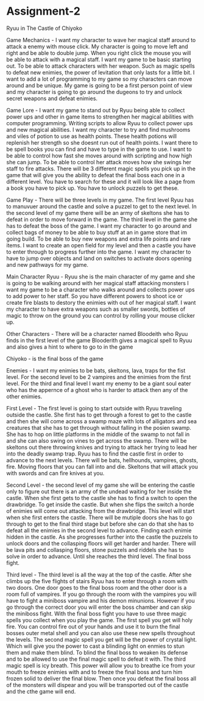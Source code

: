 # Assignment-2

Ryuu in The Castle of Chiyoko 

Game Mechanics - I want my character to wave her magical staff around to attack a enemy with mouse click. My character is going to move left and right and be able to double jump. When you right click the mouse you will be able to attack with a magical staff. I want my game to be basic starting out. To be able to attack characters with her weapon. Such as magic spells to defeat new enimies, the power of levitation that only lasts for a little bit.
I want to add a lot of programming to my game so my characters can move around and be unique. My game is going to be a first person point of view and my character is going to go around the dugeons to try and unlock secret weapons and defeat enimies.

Game Lore - I want my game to stand out by Ryuu being able to collect power ups and other in game items to strengthen her magical abilities with computer programming. Writing scripts to allow Ryuu to collect power ups and new magical abilities.  I want my character to try and find mushrooms and viles of potion to use as health points. These health potions will replenish her strength so she doesnt run out of health points. I want there to be spell books you can find and have to type in the game to use. I want to be able to control how fast she moves around with scripting and how high she can jump. To be able to control her attack moves how she swings her staff to fire attacks. There will be 3 different magic spells you pick up in the game that will give you the ability to defeat the final boss each one in a different level. You have to search for these and it will look like a page from a book you have to pick up. You have to unlock puzzels to get these.

Game Play - There will be three levels in my game. The first level Ryuu has to manuvuer around the castle and solve a puzzel to get to the next level. In the second level of my game there will be an army of skeltons she has to defeat in order to move forward in the game. The third level in the game she has to defeat the boss of the game.  I want my character to go around and collect bags of money to be able to buy stuff at an in game store that im going build. To be able to buy new weapons and extra life points and rare items. I want to create an open field for my level and then a castle you have to enter through to progress further into the game. I want my character to have to jump over objects and land on switches to activate doors opening and new pathways for my game.

Main Character Ryuu - Ryuu she is the main character of my game and she is going to be walking around with her magical staff attacking monsters I want my game to be a character who walks around and collects power ups to add power to her staff. So you have different powers to shoot ice or create fire blasts to destory the enimies with out of her magical staff. I want my character to have extra weapons such as smaller swords, bottles of magic to throw on the ground you can control by rolling your mouse clicker up.

Other Characters - There will be a character named Bloodeith who Ryuu finds in the first level of the game Blooderith gives a magical spell to Ryuu and also gives a hint to where to go to in the game

Chiyoko - is the final boss of the game 

Enemies - I want my enimies to be bats, skeltons, lava, traps for the fist level. For the second level to be 2 vampires and the enimies from the first level. For the third and final level I want my enemy to be a giant soul eater who has the appernce of a ghost who is harder to attack then any of the other enimies. 

First Level - The first level is going to start outside with Ryuu traveling outside the castle. She first has to get through a forest to get to the castle and then she will come across a swamp maze with lots of alligators and sea creatures that she has to get through without falling in the posien swamp. She has to hop on little platforms in the middle of the swamp to not fall in and she can also swing on vines to get across the swamp. There will be skeltons out there throwing knives and trying to attack her trying to lead her into the deadly swamp trap. Ryuu has to find the castle first in order to advance to the next levels. There will be bats, hellhounds, vampires, ghosts, fire. Moving floors that you can fall into and die. Skeltons that will attack you with swords and can fire knives at you. 

Second Level - the second level of my game she will be entering the castle only to figure out there is an army of the undead waiting for her inside the castle. When she first gets to the castle she has to find a switch to open the drawbridge. To get inside the castle. But when she flips the switch a horde of enimies will come out attacking from the drawbridge. This level will start when she first enters the castle. There will be mutiple doors she has to go through to get to the final third stage but before she can do that she has to defeat all the enimies in the second level to advance. Finding each enimie hidden in the castle. As she progresses further into the castle the puzzels to unlock doors and the collasping floors will get harder and harder. There will be lava pits and collasping floors, stone puzzels and riddels she has to solve in order to advance. Until she reaches the third level. The final boss fight.
 
Third level - The third level is all the way at the top of the castle. After she climbs up the five flights of stairs Ryuu has to enter through a room with two doors. One door goes to the final boss room and the other door is a room full of vampires. If you go through the room with the vampires you will have to fight a miniboss vampire and his demon minunions. However if you go through the correct door you will enter the boss chamber and can skip the miniboss fight. With the final boss fight you have to use three magic spells you collect when you play the game. The first spell you get will holy fire. You can control fire out of your hands and use it to burn the final bosses outer metal shell and you can also use these new spells throughout the levels. The second magic spell you get will be the power of crystal light. Which will give you the power to cast a blinding light on enmies to stun them and make them blind. To blind the final boss to weaken its defense and to be allowed to use the final magic spell to defeat it with. The third magic spell is icy breath. This power will allow you to breathe ice from your mouth to freeze enimies with and to freeze the final boss and turn him frozen solid to deliver the final blow. Then once you defeat the final boss all of the monsters will dispear and you will be transported out of the castle and the cthe game will end. 
